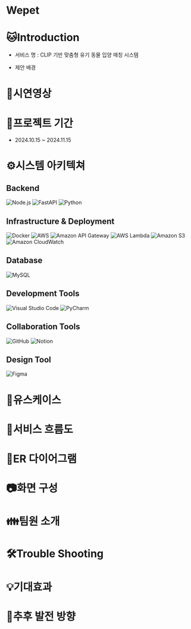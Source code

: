 # Wepet
# 🐱Introduction
- 서비스 명 : CLIP 기반 맞춤형 유기 동물 입양 매칭 시스템

- 제안 배경

# 🎈시연영상

# 📌프로젝트 기간
- 2024.10.15 ~ 2024.11.15

# ⚙️시스템 아키텍쳐

## Backend
![Node.js](https://img.shields.io/badge/Node.js-339933?style=for-the-badge&logo=nodedotjs&logoColor=white)
![FastAPI](https://img.shields.io/badge/FastAPI-009688?style=for-the-badge&logo=FastAPI&logoColor=white)
![Python](https://img.shields.io/badge/Python-3776AB?style=for-the-badge&logo=Python&logoColor=white)

## Infrastructure & Deployment
![Docker](https://img.shields.io/badge/Docker-2496ED?style=for-the-badge&logo=docker&logoColor=white)
![AWS](https://img.shields.io/badge/AWS-232F3E?style=for-the-badge&logo=amazonaws&logoColor=white)
![Amazon API Gateway](https://img.shields.io/badge/API_Gateway-FF4F8B?style=for-the-badge&logo=amazonapigateway&logoColor=white)
![AWS Lambda](https://img.shields.io/badge/AWS_Lambda-FF9900?style=for-the-badge&logo=awslambda&logoColor=white)
![Amazon S3](https://img.shields.io/badge/Amazon_S3-569A31?style=for-the-badge&logo=amazons3&logoColor=white)
![Amazon CloudWatch](https://img.shields.io/badge/CloudWatch-FF4F8B?style=for-the-badge&logo=amazoncloudwatch&logoColor=white)

## Database
![MySQL](https://img.shields.io/badge/MySQL-4479A1?style=for-the-badge&logo=mysql&logoColor=white)

## Development Tools
![Visual Studio Code](https://img.shields.io/badge/VS_Code-007ACC?style=for-the-badge&logo=visualstudiocode&logoColor=white)
![PyCharm](https://img.shields.io/badge/PyCharm-000000?style=for-the-badge&logo=pycharm&logoColor=white)

## Collaboration Tools
![GitHub](https://img.shields.io/badge/GitHub-181717?style=for-the-badge&logo=github&logoColor=white)
![Notion](https://img.shields.io/badge/Notion-000000?style=for-the-badge&logo=notion&logoColor=white)

## Design Tool
![Figma](https://img.shields.io/badge/Figma-F24E1E?style=for-the-badge&logo=figma&logoColor=white)

# 🔔유스케이스

# 📌서비스 흐름도

# 📌ER 다이어그램

# 📷화면 구성

# 👪팀원 소개

# 🛠️Trouble Shooting

# 💡기대효과

# 🌟추후 발전 방향